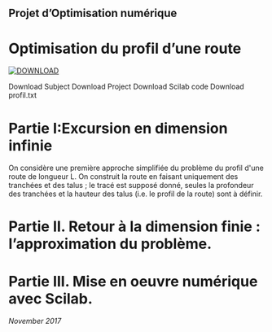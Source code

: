 ## Projet d’Optimisation numérique
# Optimisation du profil d’une route

[![DOWNLOAD](https://img.shields.io/badge/Download-Project-green.svg)](https://github.com/kenn44/optimizing-the-profile-of-a-road/blob/master/projet.pdf)

Download Subject
Download Project
Download Scilab code
Download profil.txt

# Partie I:Excursion en dimension infinie

On considère une première approche simplifiée du problème du profil d'une route de longueur L. On construit la route en faisant uniquement des tranchées et des talus ; le tracé est supposé donné, seules la profondeur des tranchées et la hauteur des talus (i.e. le profil de la route) sont à définir.

# Partie II. Retour à la dimension finie : l’approximation du problème.

# Partie III. Mise en oeuvre numérique avec Scilab.

*November 2017*